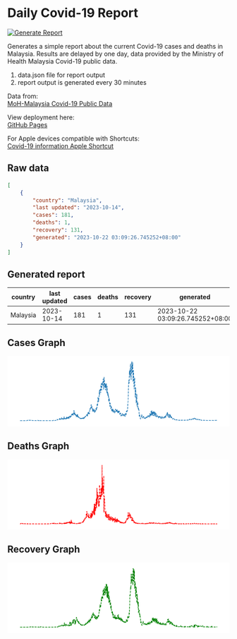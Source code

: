 # **Daily Covid-19 Report**
[![Generate Report](https://github.com/yapkhaichuen/Daily-Covid-Report/actions/workflows/generate-report.yml/badge.svg)](https://github.com/yapkhaichuen/Daily-Covid-Report/actions/workflows/generate-report.yml)


Generates a simple report about the current Covid-19 cases and deaths in Malaysia.
Results are delayed by one day, data provided by 
the Ministry of Health Malaysia Covid-19 public data.

1. data.json file for report output
2. report output is generated every 30 minutes

Data from: <br>
[MoH-Malaysia Covid-19 Public Data](https://github.com/MoH-Malaysia/covid19-public)

View deployment here: <br>
[GitHub Pages](https://yapkhaichuen.github.io/Daily-Covid-Report/)

For Apple devices compatible with Shortcuts: <br>
[Covid-19 information Apple Shortcut](https://www.icloud.com/shortcuts/77bf8a1a406e437fa939d172f28f987b)

## **Raw data**
<!-- MARKDOWN-AUTO-DOCS:START (CODE:src=https://raw.githubusercontent.com/yapkhaichuen/daily-covid-report/main/data.json) -->
<!-- The below code snippet is automatically added from https://raw.githubusercontent.com/yapkhaichuen/daily-covid-report/main/data.json -->
```json
[
    {
        "country": "Malaysia",
        "last updated": "2023-10-14",
        "cases": 181,
        "deaths": 1,
        "recovery": 131,
        "generated": "2023-10-22 03:09:26.745252+08:00"
    }
]
```
<!-- MARKDOWN-AUTO-DOCS:END -->
## **Generated report**
<!-- MARKDOWN-AUTO-DOCS:START (JSON_TO_HTML_TABLE:src=./data.json) -->
<table class="JSON-TO-HTML-TABLE"><thead><tr><th class="country-th">country</th><th class="last-updated-th">last updated</th><th class="cases-th">cases</th><th class="deaths-th">deaths</th><th class="recovery-th">recovery</th><th class="generated-th">generated</th></tr></thead><tbody ><tr ><td class="country-td td_text">Malaysia</td><td class="last-updated-td td_text">2023-10-14</td><td class="cases-td td_num">181</td><td class="deaths-td td_num">1</td><td class="recovery-td td_num">131</td><td class="generated-td td_text">2023-10-22 03:09:26.745252+08:00</td></tr></tbody></table>
<!-- MARKDOWN-AUTO-DOCS:END -->

## **Cases Graph**
![new_cases_graph](./graphs/cases_graph.png)

## **Deaths Graph**
![deaths_graph](./graphs/deaths_graph.png)

## **Recovery Graph**
![recovery_graph](./graphs/recovery_graph.png)





